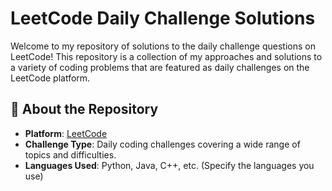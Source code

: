 # LeetCode Daily Challenge Solutions

Welcome to my repository of solutions to the daily challenge questions on LeetCode! This repository is a collection of my approaches and solutions to a variety of coding problems that are featured as daily challenges on the LeetCode platform.

## 🚀 About the Repository

- **Platform**: [LeetCode](https://leetcode.com/)
- **Challenge Type**: Daily coding challenges covering a wide range of topics and difficulties.
- **Languages Used**: Python, Java, C++, etc. (Specify the languages you use)
